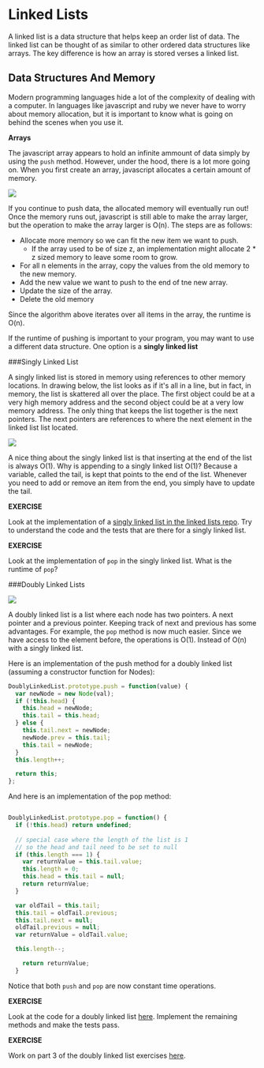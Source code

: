 # Linked Lists

A linked list is a data structure that helps keep an order list of data.  The linked list can be thought of as similar to other ordered data structures like arrays.  The key difference is how an array is stored verses a linked list.

## Data Structures And Memory

Modern programming languages hide a lot of the complexity of dealing with a computer.  In languages like javascript and ruby we never have to worry about memory allocation, but it is important to know what is going on behind the scenes when you use it.

**Arrays**

The javascript array appears to hold an infinite ammount of data simply by using the `push` method.  However, under the hood, there is a lot more going on.  When you first create an array, javascript allocates a certain amount of memory.

![](http://web.cs.ucla.edu/classes/winter12/cs111/scribe/1c/img4.jpg)

If you continue to push data, the allocated memory will eventually run out!  Once the memory runs out, javascript is still able to make the array larger, but the operation to make the array larger is O(n).  The steps are as follows:

* Allocate more memory so we can fit the new item we want to push.
  * If the array used to be of size z, an implementation might allocate 2 * z sized memory to leave some room to grow.
* For all n elements in the array, copy the values from the old memory to the new memory.
* Add the new value we want to push to the end of tne new array.
* Update the size of the array.
* Delete the old memory

Since the algorithm above iterates over all items in the array, the runtime is O(n).

If the runtime of pushing is important to your program, you may want to use a different data structure.  One option is a **singly linked list**

###Singly Linked List

A singly linked list is stored in memory using references to other memory locations.  In drawing below, the list looks as if it's all in a line, but in fact, in memory, the list is skattered all over the place.  The first object could be at a very high memory address and the second object could be at a very low memory address.  The only thing that keeps the list together is the next pointers.  The next pointers are references to where the next element in the linked list list located.  

![](http://www.cs.usfca.edu/~srollins/courses/cs112-f07/web/notes/linkedlists/ll2.gif)

A nice thing about the singly linked list is that inserting at the end of the list is always O(1).  Why is appending to a singly linked list O(1)? Because a variable, called the tail, is kept that points to the end of the list.  Whenever you need to add or remove an item from the end, you simply have to update the tail.

**EXERCISE**

Look at the implementation of a [singly linked list in the linked lists repo](https://github.com/gSchool/LinkedListsJS).  Try to understand the code and the tests that are there for a singly linked list.

**EXERCISE**

Look at the implementation of `pop` in the singly linked list.  What is the runtime of `pop`?

###Doubly Linked Lists

![](http://www.geeksforgeeks.org/wp-content/uploads/DLL3.jpg)

A doubly linked list is a list where each node has two pointers.  A next pointer and a previous pointer.  Keeping track of next and previous has some advantages.  For example, the `pop` method is now much easier.  Since we have access to the element before, the operations is O(1).  Instead of O(n) with a singly linked list.

Here is an implementation of the push method for a doubly linked list (assuming a constructor function for Nodes):

```javascript
DoublyLinkedList.prototype.push = function(value) {
  var newNode = new Node(val);
  if (!this.head) {
    this.head = newNode;
    this.tail = this.head;
  } else {
    this.tail.next = newNode;
    newNode.prev = this.tail;
    this.tail = newNode;
  }
  this.length++;

  return this;
};
```

And here is an implementation of the pop method:

```javascript

DoublyLinkedList.prototype.pop = function() {
  if (!this.head) return undefined;
  
  // special case where the length of the list is 1
  // so the head and tail need to be set to null
  if (this.length === 1) {
    var returnValue = this.tail.value;
    this.length = 0;
    this.head = this.tail = null;
    return returnValue;
  }

  var oldTail = this.tail;
  this.tail = oldTail.previous;
  this.tail.next = null;
  oldTail.previous = null;
  var returnValue = oldTail.value;

  this.length--;

    return returnValue;
  }
```

Notice that both `push` and `pop` are now constant time operations.

**EXERCISE**

Look at the code for a doubly linked list [here](https://github.com/gSchool/LinkedListsJS). Implement the remaining methods and make the tests pass.

**EXERCISE**

Work on part 3 of the doubly linked list exercises [here](https://github.com/gSchool/LinkedListsJS).
